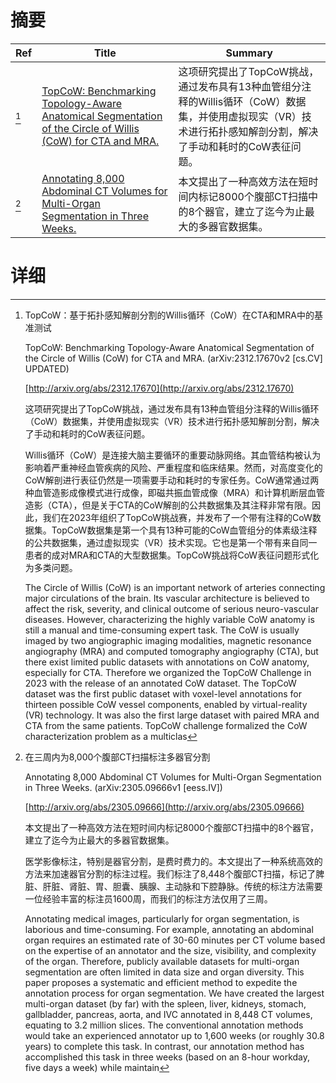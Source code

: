 # 摘要

| Ref | Title | Summary |
| --- | --- | --- |
| [^1] | [TopCoW: Benchmarking Topology-Aware Anatomical Segmentation of the Circle of Willis (CoW) for CTA and MRA.](http://arxiv.org/abs/2312.17670) | 这项研究提出了TopCoW挑战，通过发布具有13种血管组分注释的Willis循环（CoW）数据集，并使用虚拟现实（VR）技术进行拓扑感知解剖分割，解决了手动和耗时的CoW表征问题。 |
| [^2] | [Annotating 8,000 Abdominal CT Volumes for Multi-Organ Segmentation in Three Weeks.](http://arxiv.org/abs/2305.09666) | 本文提出了一种高效方法在短时间内标记8000个腹部CT扫描中的8个器官，建立了迄今为止最大的多器官数据集。 |

# 详细

[^1]: TopCoW：基于拓扑感知解剖分割的Willis循环（CoW）在CTA和MRA中的基准测试

    TopCoW: Benchmarking Topology-Aware Anatomical Segmentation of the Circle of Willis (CoW) for CTA and MRA. (arXiv:2312.17670v2 [cs.CV] UPDATED)

    [http://arxiv.org/abs/2312.17670](http://arxiv.org/abs/2312.17670)

    这项研究提出了TopCoW挑战，通过发布具有13种血管组分注释的Willis循环（CoW）数据集，并使用虚拟现实（VR）技术进行拓扑感知解剖分割，解决了手动和耗时的CoW表征问题。

    

    Willis循环（CoW）是连接大脑主要循环的重要动脉网络。其血管结构被认为影响着严重神经血管疾病的风险、严重程度和临床结果。然而，对高度变化的CoW解剖进行表征仍然是一项需要手动和耗时的专家任务。CoW通常通过两种血管造影成像模式进行成像，即磁共振血管成像（MRA）和计算机断层血管造影（CTA），但是关于CTA的CoW解剖的公共数据集及其注释非常有限。因此，我们在2023年组织了TopCoW挑战赛，并发布了一个带有注释的CoW数据集。TopCoW数据集是第一个具有13种可能的CoW血管组分的体素级注释的公共数据集，通过虚拟现实（VR）技术实现。它也是第一个带有来自同一患者的成对MRA和CTA的大型数据集。TopCoW挑战将CoW表征问题形式化为多类问题。

    The Circle of Willis (CoW) is an important network of arteries connecting major circulations of the brain. Its vascular architecture is believed to affect the risk, severity, and clinical outcome of serious neuro-vascular diseases. However, characterizing the highly variable CoW anatomy is still a manual and time-consuming expert task. The CoW is usually imaged by two angiographic imaging modalities, magnetic resonance angiography (MRA) and computed tomography angiography (CTA), but there exist limited public datasets with annotations on CoW anatomy, especially for CTA. Therefore we organized the TopCoW Challenge in 2023 with the release of an annotated CoW dataset. The TopCoW dataset was the first public dataset with voxel-level annotations for thirteen possible CoW vessel components, enabled by virtual-reality (VR) technology. It was also the first large dataset with paired MRA and CTA from the same patients. TopCoW challenge formalized the CoW characterization problem as a multiclas
    
[^2]: 在三周内为8,000个腹部CT扫描标注多器官分割

    Annotating 8,000 Abdominal CT Volumes for Multi-Organ Segmentation in Three Weeks. (arXiv:2305.09666v1 [eess.IV])

    [http://arxiv.org/abs/2305.09666](http://arxiv.org/abs/2305.09666)

    本文提出了一种高效方法在短时间内标记8000个腹部CT扫描中的8个器官，建立了迄今为止最大的多器官数据集。

    

    医学影像标注，特别是器官分割，是费时费力的。本文提出了一种系统高效的方法来加速器官分割的标注过程。我们标注了8,448个腹部CT扫描，标记了脾脏、肝脏、肾脏、胃、胆囊、胰腺、主动脉和下腔静脉。传统的标注方法需要一位经验丰富的标注员1600周，而我们的标注方法仅用了三周。

    Annotating medical images, particularly for organ segmentation, is laborious and time-consuming. For example, annotating an abdominal organ requires an estimated rate of 30-60 minutes per CT volume based on the expertise of an annotator and the size, visibility, and complexity of the organ. Therefore, publicly available datasets for multi-organ segmentation are often limited in data size and organ diversity. This paper proposes a systematic and efficient method to expedite the annotation process for organ segmentation. We have created the largest multi-organ dataset (by far) with the spleen, liver, kidneys, stomach, gallbladder, pancreas, aorta, and IVC annotated in 8,448 CT volumes, equating to 3.2 million slices. The conventional annotation methods would take an experienced annotator up to 1,600 weeks (or roughly 30.8 years) to complete this task. In contrast, our annotation method has accomplished this task in three weeks (based on an 8-hour workday, five days a week) while maintain
    

